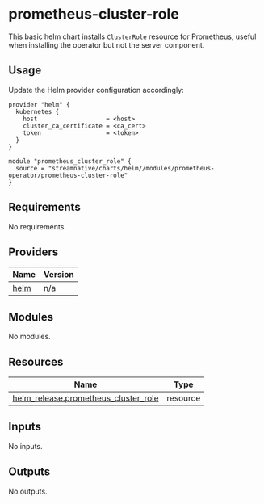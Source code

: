 # prometheus-cluster-role
This basic helm chart installs `ClusterRole` resource for Prometheus, useful when installing the operator but not the server component.

## Usage
Update the Helm provider configuration accordingly:

```hcl
provider "helm" {
  kubernetes {
    host                   = <host> 
    cluster_ca_certificate = <ca_cert>
    token                  = <token>
  }
}

module "prometheus_cluster_role" {
  source = "streamnative/charts/helm//modules/prometheus-operator/prometheus-cluster-role"
}
```

## Requirements

No requirements.

## Providers

| Name | Version |
|------|---------|
| <a name="provider_helm"></a> [helm](#provider\_helm) | n/a |

## Modules

No modules.

## Resources

| Name | Type |
|------|------|
| [helm_release.prometheus_cluster_role](https://registry.terraform.io/providers/hashicorp/helm/latest/docs/resources/release) | resource |

## Inputs

No inputs.

## Outputs

No outputs.
